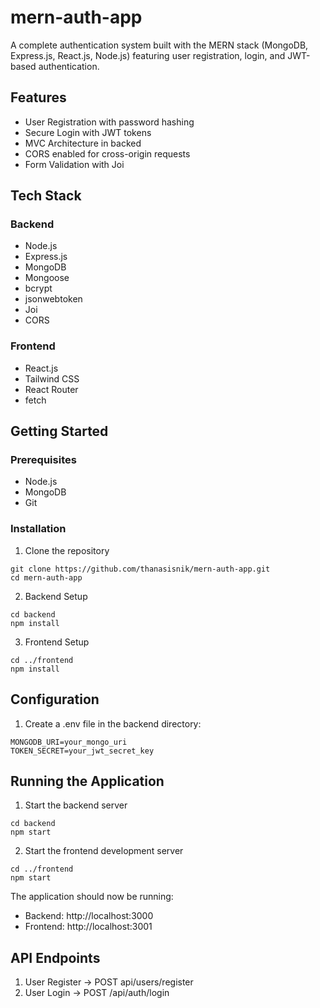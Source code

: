 # mern-auth-app
A complete authentication system built with the MERN stack (MongoDB, Express.js, React.js, Node.js) featuring user registration, login, and JWT-based authentication.

## Features
- User Registration with password hashing
- Secure Login with JWT tokens
- MVC Architecture in backed
- CORS enabled for cross-origin requests
- Form Validation with Joi

## Tech Stack
### Backend
- Node.js
- Express.js
- MongoDB
- Mongoose
- bcrypt 
- jsonwebtoken
- Joi
- CORS

### Frontend
- React.js
- Tailwind CSS
- React Router
- fetch

## Getting Started
### Prerequisites
- Node.js
- MongoDB
- Git

### Installation
1. Clone the repository
```
git clone https://github.com/thanasisnik/mern-auth-app.git
cd mern-auth-app
```
2. Backend Setup
```
cd backend
npm install
```
3. Frontend Setup
```
cd ../frontend
npm install
```

## Configuration
1. Create a .env file in the backend directory:
```
MONGODB_URI=your_mongo_uri
TOKEN_SECRET=your_jwt_secret_key
```

## Running the Application
1. Start the backend server
```
cd backend
npm start
```
2. Start the frontend development server
```
cd ../frontend
npm start
```
The application should now be running:
- Backend: http://localhost:3000
- Frontend: http://localhost:3001

## API Endpoints
1. User Register -> POST api/users/register
2. User Login -> POST /api/auth/login
 
